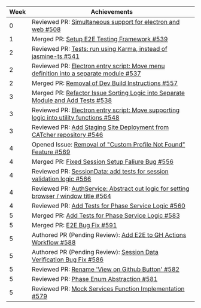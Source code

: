 | Week | Achievements                                                                                                                                 |
| ---- | -------------------------------------------------------------------------------------------------------------------------------------------- |
| 0    | Reviewed PR: [Simultaneous support for electron and web #508](https://github.com/CATcher-org/CATcher/pull/508)
| 1    | Merged PR: [Setup E2E Testing Framework #539](https://github.com/CATcher-org/CATcher/pull/539)
| 2    | Reviewed PR: [Tests: run using Karma, instead of jasmine-ts #541](https://github.com/CATcher-org/CATcher/issues/541)
| 2    | Reviewed PR: [Electron entry script: Move menu definition into a separate module #537](https://github.com/CATcher-org/CATcher/issues/537)
| 2    | Merged PR: [Removal of Dev Build Instructions #557](https://github.com/CATcher-org/CATcher/issues/557)
| 3    | Merged PR: [Refactor Issue Sorting Logic into Separate Module and Add Tests #538](https://github.com/CATcher-org/CATcher/pull/538) |
| 3    | Reviewed PR: [Electron entry script: Move supporting logic into utility functions #548](https://github.com/CATcher-org/CATcher/pull/548) |
| 3    | Reviewed PR: [Add Staging Site Deployment from CATcher repository #546](https://github.com/CATcher-org/CATcher/pull/546) |
| 4    | Opened Issue: [Removal of "Custom Profile Not Found" Feature #569](https://github.com/CATcher-org/CATcher/issues/569) |
| 4    | Merged PR: [Fixed Session Setup Faliure Bug #556](https://github.com/CATcher-org/CATcher/pull/556) |
| 4    | Reviewed PR: [SessionData: add tests for session validation logic #566](https://github.com/CATcher-org/CATcher/pull/566) |
| 4    | Reviewed PR: [AuthService: Abstract out logic for setting browser / window title #564](https://github.com/CATcher-org/CATcher/pull/564) |
| 4    | Reviewed PR: [Add Tests for Phase Service Logic #560](https://github.com/CATcher-org/CATcher/pull/560) |
| 5    | Merged PR: [Add Tests for Phase Service Logic #583](https://github.com/CATcher-org/CATcher/pull/583) |
| 5    | Merged PR: [E2E Bug Fix #591](https://github.com/CATcher-org/CATcher/pull/591) |
| 5    | Authored PR (Pending Review): [Add E2E to GH Actions Workflow #588](https://github.com/CATcher-org/CATcher/pull/588) |
| 5    | Authored PR (Pending Review): [Session Data Verification Bug Fix #586](https://github.com/CATcher-org/CATcher/pull/586) |
| 5    | Reviewed PR: [Rename 'View on Github Button' #582](https://github.com/CATcher-org/CATcher/pull/582) |
| 5    | Reviewed PR: [Phase Enum Abstraction #581](https://github.com/CATcher-org/CATcher/pull/581) |
| 5    | Reviewed PR: [Mock Services Function Implementation #579](https://github.com/CATcher-org/CATcher/pull/579) |